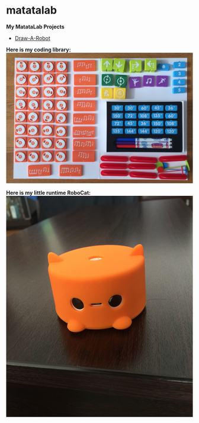 # matatalab

<b> My MatataLab Projects </b>
<ul>
  <li><a href=https://github.com/akin-yildirim/matatalab/tree/master/projects/20200208-draw-a-robot target="_blank" > Draw-A-Robot </a></li>
</ul>
<p>
  <b> Here is my coding library: </b>
  <img src=images/00.the.library.jpg>
</p>

<p>
  <b> Here is my little runtime RoboCat: </b>
  <img src=images/01.runtime.jpg>
</p>

